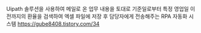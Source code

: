 Uipath 솔루션을 사용하여 메일로 온 업무 내용을 토대로 기준일로부터 특정 영업일 이전까지의 환율을 검색하여 엑셀 파일에 저장 후 담당자에게 전송해주는 RPA 자동화 시스템
https://gube8408.tistory.com/34

